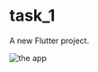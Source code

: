 # task_1

A new Flutter project.

![the app]([http://url/to/img.png](https://github.com/LekasNet/Task_1/blob/main/video_2024-03-10_21-30-39.gif)https://github.com/LekasNet/Task_1/blob/main/video_2024-03-10_21-30-39.gif)
